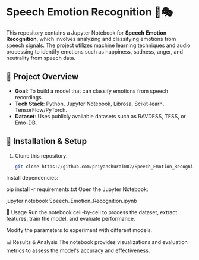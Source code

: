 # Speech Emotion Recognition 🎤🎭

This repository contains a Jupyter Notebook for **Speech Emotion Recognition**, which involves analyzing and classifying emotions from speech signals. The project utilizes machine learning techniques and audio processing to identify emotions such as happiness, sadness, anger, and neutrality from speech data.

## 📜 Project Overview
- **Goal**: To build a model that can classify emotions from speech recordings.
- **Tech Stack**: Python, Jupyter Notebook, Librosa, Scikit-learn, TensorFlow/PyTorch.
- **Dataset**: Uses publicly available datasets such as RAVDESS, TESS, or Emo-DB.

## 🚀 Installation & Setup
1. Clone this repository:
   ```sh
   git clone https://github.com/priyanshurai007/Speech_Emotion_Recognition.git
   
Install dependencies:


pip install -r requirements.txt
Open the Jupyter Notebook:


jupyter notebook Speech_Emotion_Recognition.ipynb

📌 Usage
Run the notebook cell-by-cell to process the dataset, extract features, train the model, and evaluate performance.

Modify the parameters to experiment with different models.

📊 Results & Analysis
The notebook provides visualizations and evaluation metrics to assess the model's accuracy and effectiveness.
